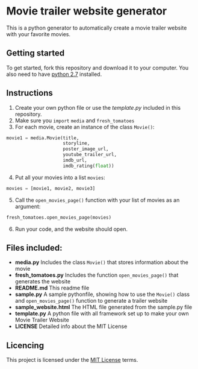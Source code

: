 # Movie trailer website generator
This is a python generator to automatically create a movie trailer website with your favorite movies.

## Getting started

To get started, fork this repository and download it to your computer.
You also need to have [python 2.7](https://www.python.org/) installed.

## Instructions

1. Create your own python file or use the _template.py_ included in this repository.
2. Make sure you `import` `media` and `fresh_tomatoes`
3. For each movie, create an instance of the class `Movie()`:
```python
movie1 = media.Movie(title,
                     storyline,
                     poster_image_url,
                     youtube_trailer_url,
                     imdb_url,
                     imdb_rating(float))
```
4. Put all your movies into a list `movies`:
```python
movies = [movie1, movie2, movie3]
```
5. Call the `open_movies_page()` function with your list of movies as an argument:
```python
fresh_tomatoes.open_movies_page(movies)
```
6. Run your code, and the website should open.

## Files included:

- **media.py**
Includes the class `Movie()` that stores information about the movie
- **fresh_tomatoes.py**
Includes the function `open_movies_page()` that generates the website
- **README.md**
This readme file
- **sample.py**
A sample pythonfile, showing how to use the `Movie()` class and `open_movies_page()` function to generate a trailer website
- **sample_website.html**
The HTML file generated from the sample.py file
- **template.py**
A python file with all framework set up to make your own Movie Trailer Website
- **LICENSE**
Detailed info about the MIT License


## Licencing
This project is licensed under the [MIT License](LICENSE) terms.